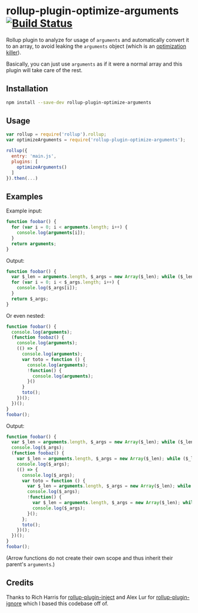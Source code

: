 rollup-plugin-optimize-arguments [![Build Status](https://travis-ci.org/nolanlawson/rollup-plugin-optimize-arguments.svg?branch=master)](https://travis-ci.org/nolanlawson/rollup-plugin-optimize-arguments)
=====

Rollup plugin to analyze for usage of `arguments` and automatically convert it to an array, to avoid leaking the `arguments` object (which is an [optimization killer](https://github.com/petkaantonov/bluebird/wiki/Optimization-killers#3-managing-arguments)).

Basically, you can just use `arguments` as if it were a normal array and this plugin will take care of the rest.

## Installation

```bash
npm install --save-dev rollup-plugin-optimize-arguments
```

## Usage

```js
var rollup = require('rollup').rollup;
var optimizeArguments = require('rollup-plugin-optimize-arguments');

rollup({
  entry: 'main.js',
  plugins: [
    optimizeArguments()
  ]
}).then(...)
```

## Examples

Example input:

```js
function foobar() {
  for (var i = 0; i < arguments.length; i++) {
    console.log(arguments[i]);
  }
  return arguments;
}
```

Output:

```js
function foobar() {
  var $_len = arguments.length, $_args = new Array($_len); while ($_len--) { $_args[$_len] = arguments[$_len]; }
  for (var i = 0; i < $_args.length; i++) {
    console.log($_args[i]);
  }
  return $_args;
}
```

Or even nested:

```js
function foobar() {
  console.log(arguments);
  (function foobaz() {
    console.log(arguments);
    (() => {
      console.log(arguments);
      var toto = function () {
        console.log(arguments);
        !function() {
          console.log(arguments);
        }()
      }
      toto();
    })();
  })();
}
foobar();
```

Output:

```js
function foobar() {
  var $_len = arguments.length, $_args = new Array($_len); while ($_len--) { $_args[$_len] = arguments[$_len]; }
  console.log($_args);
  (function foobaz() {
    var $_len = arguments.length, $_args = new Array($_len); while ($_len--) { $_args[$_len] = arguments[$_len]; }
    console.log($_args);
    (() => {
      console.log($_args);
      var toto = function () {
        var $_len = arguments.length, $_args = new Array($_len); while ($_len--) { $_args[$_len] = arguments[$_len]; }
        console.log($_args);
        !function() {
          var $_len = arguments.length, $_args = new Array($_len); while ($_len--) { $_args[$_len] = arguments[$_len]; }
          console.log($_args);
        }();
      };
      toto();
    })();
  })();
}
foobar();
```

(Arrow functions do not create their own scope and thus inherit their parent's `arguments`.)

## Credits

Thanks to Rich Harris for [rollup-plugin-inject](https://github.com/rollup/rollup-plugin-inject) and Alex Lur for [rollup-plugin-ignore](https://github.com/alexlur/rollup-plugin-ignore) which I based this codebase off of.
